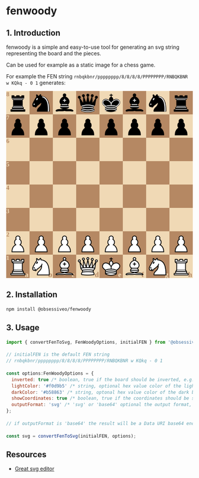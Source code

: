 # fenwoody

## 1. Introduction

fenwoody is a simple and easy-to-use tool for generating an svg string representing the board and the pieces.

Can be used for example as a static image for a chess game.

For example the FEN string `rnbqkbnr/pppppppp/8/8/8/8/PPPPPPPP/RNBQKBNR w KQkq - 0 1` generates:

![For example](/assets/example.svg)

## 2. Installation

```bash
npm install @obsessiveo/fenwoody
```

## 3. Usage

```javascript
import { convertFenToSvg, FenWoodyOptions, initialFEN } from '@obsessiveo/fenwoody';

// initialFEN is the default FEN string
// rnbqkbnr/pppppppp/8/8/8/8/PPPPPPPP/RNBQKBNR w KQkq - 0 1

const options:FenWoodyOptions = {
  inverted: true /* boolean, true if the board should be inverted, e.g. black pieces at the bottom */,
  lightColor: '#f0d9b5' /* string, optional hex value color of the light board squares, defaults to #f0d9b5 (# is a must)  */,
  darkColor: '#b58863' /* string, optonal hex value color of the dark board squares, defaults to #b58863 (# is a must) */,
  showCoordinates: true /* boolean, true if the coordinates should be shown, e.g. ranks and files */,
  outputFormat: 'svg' /* 'svg' or 'base64' optional the output format, defaults to 'svg' */,
};

// if outputFormat is 'base64' the result will be a Data URI base64 encoded string, e.g. string "data:image/svg+xml;base64,..."

const svg = convertFenToSvg(initialFEN, options);
```

## Resources
- [Great svg editor](https://editsvgcode.com/)